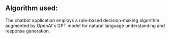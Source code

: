 ## Algorithm used:
The chatbot application employs a rule-based decision-making algorithm augmented by OpenAI's GPT model for natural language understanding and response generation.
